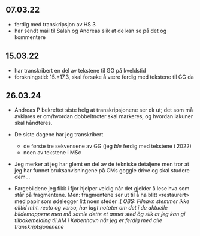 ## 07.03.22

- ferdig med transkripsjon av HS 3
- har sendt mail til Salah og Andreas slik at de kan se på det og kommentere

## 15.03.22

- har transkribert en del av tekstene til GG på kveldstid
- forskningstid: 15.+17.3, skal forsøke å være ferdig med tekstene til GG da

## 26.03.24

- Andreas P bekreftet siste helg at transkripsjonene ser ok ut; det som må avklares er om/hvordan dobbeltnoter skal markeres, og hvordan lakuner skal håndteres.
- De siste dagene har jeg transkribert
  - de første tre sekvensene av GG (jeg <i>ble</i> ferdig med tekstene i 2022)
  - noen av tekstene i MSc
- Jeg merker at jeg har glemt en del av de tekniske detaljene men tror at jeg har funnet bruksanvisningene på CMs goggle drive og skal studere dem...

- Fargebildene jeg fikk i fjor hjelper veldig når det gjelder å lese hva som står på fragmentene.  Men: fragmentene ser ut til å ha blitt «restaurert» med papir som ødelegger litt noen steder :(  <i>OBS: Filnavn stemmer ikke alltid mht. recto og verso, har lagt notater om det i de aktuelle bildemappene men må samle dette et annet sted òg slik at jeg kan gi tilbakemelding til AM i København når jeg er ferdig med alle transkriptsjonenene</i>
